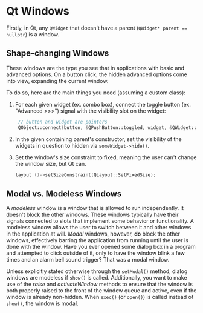 # Qt Windows

Firstly, in Qt, any `QWidget` that doesn't have a parent (`QWidget* parent == nullptr`) is a window.

## Shape-changing Windows

These windows are the type you see that in applications with basic and advanced options. On a button click, the hidden advanced options come into view, expanding the current window. 

To do so, here are the main things you need (assuming a custom class):

1. For each given widget (ex. combo box), connect the toggle button (ex. "Advanced >>>") signal with the visibility slot on the widget:
   
   ```cpp
    // button and widget are pointers
    QObject::connect(button, &QPushButton::toggled, widget, &QWidget::setVisible);
   ```

2. In the given containing parent's constructor, set the visibility of the widgets in question to hidden via `someWidget->hide()`.

3. Set the window's size constraint to fixed, meaning the user can't change the window size, but Qt can.

    ```cpp
    layout ()->setSizeConstraint(QLayout::SetFixedSize);
    ```

## Modal vs. Modeless Windows

A *modeless* window is a window that is allowed to run independently. It doesn't block the other windows. These windows typically have their signals connected to slots that implement some behavior or functionality. A modeless window allows the user to switch between it and other windows in the application at will. *Modal* windows, however, **do** block the other windows, effectively barring the application from running until the user is done with the window. Have you ever opened some dialog box in a program and attempted to click outside of it, only to have the window blink a few times and an alarm bell sound trigger? That was a modal window.

Unless explicitly stated otherwise through the `setModal()` method, dialog windows are modeless if `show()` is called. Additionally, you want to make use of the *raise* and *activateWindow* methods to ensure that the window is both properly raised to the front of the window queue and active, even if the window is already non-hidden. When `exec()` (or `open()`) is called instead of `show()`, the window is modal.

